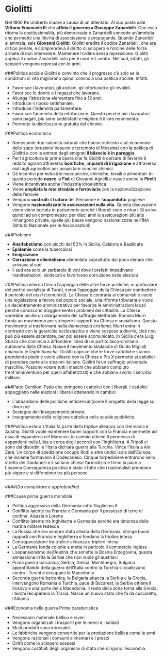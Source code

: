# Giolitti

Nel 1900 Re Umberto muore a causa di un attentato. Al suo posto sale __Vittorio Emanuele III__ che __affida il governo a Giuseppe Zanardelli__. Con esso ritorna la costituzionalità, più democrazia e Zanardelli concede un’amnistia che permette una libertà di associazione e propaganda.
Quando Zanardelli si ammala, sale __Giovanni Giolitti__.
Giolitti eredita il codice Zanardelli, che era di tipo penale, e comprendeva il diritto di sciopero e l’ordine delle forze armate di non intervenire. Mantenere l’ordine senza repressione.
Giolitti applica il codice Zanardelli solo per il nord e il centro. Nel sud, infatti, gli scioperi vengono repressi con le armi.

###Politica sociale
Giolitti è convinto che il progresso c’è solo se le condizioni di vita migliorano quindi comincia una politica sociale. Infatti:
- Favorisce i lavoratori, gli anziani, gli infortunati e gli invalidi.
- Favorisce le donne e i ragazzi che lavorano.
- Allunga l’istruzione elementare fino a 12 anni.
- Introduce il riposo settimanale.
- Introduce l’indennità parlamentare.
- Favorisce l’aumento della retribuzione. Questo perché più i lavoratori sono pagati, più sono soddisfatti e migliore è il loro rendimento.
- Permette la distribuzione gratuita del chinino.

###Politica economica
- Nonostante due calamità naturali che hanno richiesto aiuti economici dello stato (eruzione Vesuvio e terremoto di Messina) con la politica di Giolitti e con le entrate degli emigrati __il bilancio è in pareggio__
- Per l’agricoltura la prima opera che fa Giolitti è cercare di favorire il reddito agrario attraverso __bonifiche__, __impianti di irrigazione__ e attraverso aiuti agli agricoltori per acquistare concimi chimici
- Dà incentivi per industrie meccaniche, chimiche, tessili e alimentari. In questo periodo __nasce__ la __Fiat__ di Giovanni Agnelli e nasce anche la __Pirelli__
- Viene incentivata anche l’industria idroelettrica
- Viene __ampliata la rete stradale e ferroviaria__ con la nazionalizzazione delle ferrovie
- Vengono __costruiti__ il __traforo__ del Sempione e l’__acquedotto__ pugliese
- Vengono __nazionalizzate le assicurazioni sulla vita__. Questa discussione viene viene portata in parlamento perchè i liberali sono e ntrari. Si arriva quindi ad un compromesso: per dieci anni le assicurazioni più alte rimangono private, quelle più basse vengono nazionalizzate nell’INA (Istituto Nazionale per le Assicurazioni)


###Problemi
- __Analfabetismo__ con picchi del 50% in Sicilia, Calabria e Basilicata
- __Epidemie__ come la tubercolosi
- __Emigrazione__
- __Corruzione e clientelismo__ alimentato soprattutto dal poco denaro che arrivava al sud
- Il sud era solo un serbatoio di voti dove i prefetti impedivano manifestazioni, sindacati e favorivano corruzione nelle elezioni

###Politica interna
Cerca l’appoggio delle altre forze politiche, in particolare del partito socialista di Turati, cerca l’appoggio della Chiesa per combattere il pericolo dei _rossi_ (comunisti).
La Chiesa è contraria ai comunisti e vuole una legislazione a favore del popolo sociale, una riforma tributaria e vuole un decentramento amministrativo per favorire le amministrazioni locali perchè conoscono maggiormente i problemi dei cittadini.
La Chiesa vorrebbe anche un allargamento del suffragio elettorale.
Romolo Murri fonda un movimento per stringere i rapporti tra Chiesa e socialismo. Questo movimento si trasformerà nella _democrazia cristiana_.
Murri entra in contrasto con la gerarchia ecclesiastica e viene sospeso a _divinis_, cioè non può più essere sacerdote, per poi essere scomunicato.
In Sicilia c’era Luigi Sturzo che comincia a diffondere l’idea di un partito laico-cristiano autonomo dalla Chiesa.
Nasce il movimento sindacale di Guido Miglioli chiamato le _leghe bianche_.
Giolitti capisce che le forze cattoliche stanno prendendo piede e vuole allearsi con la Chiesa e Pio X permette ai cattolici di prendere parte alle elezioni italiane.
Giolitti fa un suffragio universale maschile. Possono votare tutti i maschi che abbiano compiuto trent'anni(ventuno per quelli alfabetizzati) e che abbiano svolto il servizio militare.


###Patto Gentiloni
Patto che stringono i cattolici con i liberali. I cattolici appoggiano nelle elezioni i liberali ottenendo in cambio:
- L'abbandono delle politiche anticlericali(come il progetto della legge sul divorzio)
- Sostegno dell'insegnamento privato.
- Insegnamento della religione cattolica nelle scuole pubbliche.

###Politica estera
L’Italia fa parte della triplice alleanza con Germania e Austria. Giolitti vuole mantenere buoni rapporti con la Francia e permette ad essa di espandersi nel Marocco, in cambio ottiene il permesso di espandersi nella Libia e cerca degli accordi con l’Inghilterra.
A Tripoli ci sono dei disordini e l’Italia dichiara guerra alla Turchia. Vince l’Italia a Ain Zara.
Un corpo di spedizione occupò Rodi e altre undici isole dell’Europa, che insieme formavano il Dodecaneso. Cinque torpediniere entrarono nello stretto dei Dardanelli e il sultano chiese l’armistizio e firmò la pace a Losanna
Conseguenza positiva è stato il fatto che i nazionalisti prendono più vigore e si diffondono tra più persone.


---
####_(Da completare e approfondire)_

###Cause prima guerra mondiale
- Politica aggressiva della Germania sotto Guglielmo II
- Conflitto latente tra Francia e Germania per il possesso di terre di confine, Alsazia e Lorena
- Conflitto latente tra Inghilterra e Germania perché era timorosa della marina militare tedesca
- La Russia che era sempre stata alleata della Germania, stringe buoni rapporti con Francia e Inghilterra e fondano la triplice intesa
- Contrapposizione tra triplice alleanza e triplice intesa
- La Germania fonda colonie e mette in pericolo il commercio inglese
- L’espansionismo dell’Austria che annette la Bosnia Erzegovina, questa annessione irrita la Serbia che non vuole gli austriaci
- Prima guerra balcanica, Serbia, Grecia, Montenegro, Bulgaria approfittando della guerra dell’Italia contro la Turchia si coalizzano contro i Turchi e occupano la Macedonia
- Seconda guerra balcanica, la Bulgaria attacca la Serbia e la Grecia, intervengono Romania e Turchia, pace di Bucarest, la Serbia ottiene il Kosovo e una parte della Macedonia. Il resto della zona torna alla Grecia, i turchi recuperano la Tracia. Nasce un nuovo stato che fa da cuscinetto, l’Albania.

###Economia nella guerra
Prima caratteristica
- Necessario materiale bellico e viveri
- Vengono organizzati i trasporti per le merci e i soldati
- Molti prodotti sono introvabili
- Le fabbriche vengono convertite per la produzione bellica come le armi
- Vengono razionati i consumi alimentari e i prezzi
- Diritti come lo sciopero sospesi
- Vengono costituiti degli organismi di stato che dirigono l’economia

